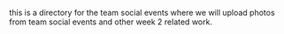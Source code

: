 this is a directory for the team social events where we will upload photos from team social events 
and other week 2 related work.
